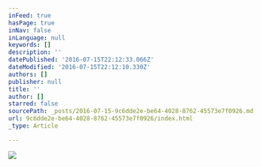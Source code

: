 ```yaml
---
inFeed: true
hasPage: true
inNav: false
inLanguage: null
keywords: []
description: ''
datePublished: '2016-07-15T22:12:33.066Z'
dateModified: '2016-07-15T22:12:10.330Z'
authors: []
publisher: null
title: ''
author: []
starred: false
sourcePath: _posts/2016-07-15-9c6dde2e-be64-4028-8762-45573e7f0926.md
url: 9c6dde2e-be64-4028-8762-45573e7f0926/index.html
_type: Article

---
```

![](https://the-grid-user-content.s3-us-west-2.amazonaws.com/71b9b989-8e7f-4898-9028-f21c79f5ff17.jpg)